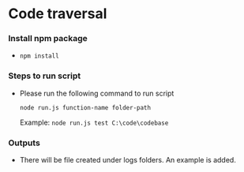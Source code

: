 # Code traversal

### Install npm package

- `npm install`

### Steps to run script

-  Please run the following command to run script

    `node run.js function-name folder-path`
    
    Example: `node run.js test C:\code\codebase`

### Outputs

- There will be file created under logs folders. An example is added.

